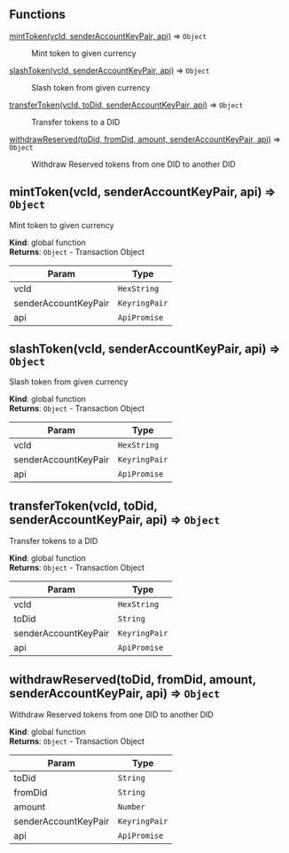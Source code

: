 ## Functions

<dl>
<dt><a href="#mintToken">mintToken(vcId, senderAccountKeyPair, api)</a> ⇒ <code>Object</code></dt>
<dd><p>Mint token to given currency</p>
</dd>
<dt><a href="#slashToken">slashToken(vcId, senderAccountKeyPair, api)</a> ⇒ <code>Object</code></dt>
<dd><p>Slash token from given currency</p>
</dd>
<dt><a href="#transferToken">transferToken(vcId, toDid, senderAccountKeyPair, api)</a> ⇒ <code>Object</code></dt>
<dd><p>Transfer tokens to a DID</p>
</dd>
<dt><a href="#withdrawReserved">withdrawReserved(toDid, fromDid, amount, senderAccountKeyPair, api)</a> ⇒ <code>Object</code></dt>
<dd><p>Withdraw Reserved tokens from one DID to another DID</p>
</dd>
</dl>

<a name="mintToken"></a>

## mintToken(vcId, senderAccountKeyPair, api) ⇒ <code>Object</code>
Mint token to given currency

**Kind**: global function  
**Returns**: <code>Object</code> - Transaction Object  

| Param | Type |
| --- | --- |
| vcId | <code>HexString</code> | 
| senderAccountKeyPair | <code>KeyringPair</code> | 
| api | <code>ApiPromise</code> | 

<a name="slashToken"></a>

## slashToken(vcId, senderAccountKeyPair, api) ⇒ <code>Object</code>
Slash token from given currency

**Kind**: global function  
**Returns**: <code>Object</code> - Transaction Object  

| Param | Type |
| --- | --- |
| vcId | <code>HexString</code> | 
| senderAccountKeyPair | <code>KeyringPair</code> | 
| api | <code>ApiPromise</code> | 

<a name="transferToken"></a>

## transferToken(vcId, toDid, senderAccountKeyPair, api) ⇒ <code>Object</code>
Transfer tokens to a DID

**Kind**: global function  
**Returns**: <code>Object</code> - Transaction Object  

| Param | Type |
| --- | --- |
| vcId | <code>HexString</code> | 
| toDid | <code>String</code> | 
| senderAccountKeyPair | <code>KeyringPair</code> | 
| api | <code>ApiPromise</code> | 

<a name="withdrawReserved"></a>

## withdrawReserved(toDid, fromDid, amount, senderAccountKeyPair, api) ⇒ <code>Object</code>
Withdraw Reserved tokens from one DID to another DID

**Kind**: global function  
**Returns**: <code>Object</code> - Transaction Object  

| Param | Type |
| --- | --- |
| toDid | <code>String</code> | 
| fromDid | <code>String</code> | 
| amount | <code>Number</code> | 
| senderAccountKeyPair | <code>KeyringPair</code> | 
| api | <code>ApiPromise</code> | 

